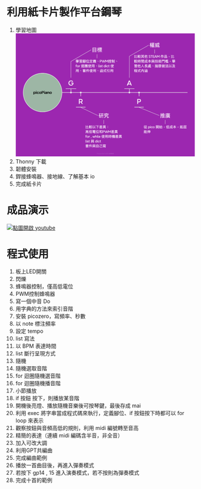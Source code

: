 # 利用紙卡片製作平台鋼琴
1. 學習地圖
![學習地圖](media/picoPiano.png)
1. Thonny 下載
1. 韌體安裝
1. 銲接蜂鳴器、接地線、了解基本 io
1. 完成紙卡片
# 成品演示  
[![點圖開啟 youtube](https://img.youtube.com/vi/vWDxTQUnj-A/0.jpg)](https://www.youtube.com/watch?v=vWDxTQUnj-A)
# 程式使用
1. 板上LED開關
2. 閃爍
3. 蜂鳴器控制，僅高低電位
4. PWM控制蜂鳴器
5. 寫一個中音 Do
6. 用字典的方法來索引音階
7. 安裝 picozero，寫頻率、秒數
8. 以 note 標注頻率
9. 設定 tempo
10. list 寫法
11. 以 BPM 表達時間
12. list 斷行呈現方式
13. 隨機
14. 隨機選取音階
15. for 迴圈隨機選音階
16. for 迴圈隨機播音階
17. 小節播放
18. if 按鈕 按下，則播放某音階
19. 開機後亮燈、播放隨機音樂後可按琴鍵，最後存成 mai
20. 利用 exec 將字串當成程式碼來執行，定義腳位、if 按鈕按下時都可以 for loop 來表示
21. 觀察按鈕與音頻高低的規則，利用 midi 編號轉至音高
22. 精簡的表達（連續 midi 編碼含半音，非全音）
23. 加入可改大調
1. 利用GPT共編曲
1. 完成編曲範例
1. 播放一首曲目後，再進入彈奏模式
1. 若按下 gp14 , 15 進入演奏模式，若不按則為彈奏模式
1. 完成十首的範例